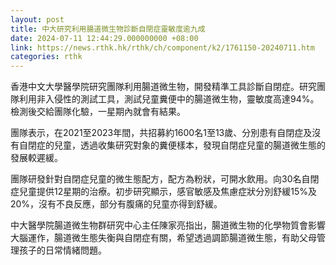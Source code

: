 ```yaml
---
layout: post
title: 中大研究利用腸道微生物診斷自閉症靈敏度逾九成
date: 2024-07-11 12:44:29.000000000 +08:00
link: https://news.rthk.hk/rthk/ch/component/k2/1761150-20240711.htm
categories: rthk
---
```


香港中文大學醫學院研究團隊利用腸道微生物，開發精準工具診斷自閉症。研究團隊利用非入侵性的測試工具，測試兒童糞便中的腸道微生物，靈敏度高達94%。檢測後交給團隊化驗，一星期內就會有結果。

團隊表示，在2021至2023年間，共招募約1600名1至13歲、分別患有自閉症及沒有自閉症的兒童，透過收集研究對象的糞便樣本，發現自閉症兒童的腸道微生態的發展較遲緩。

團隊研發針對自閉症兒童的微生態配方，配方為粉狀，可開水飲用。向30名自閉症兒童提供12星期的治療。初步研究顯示，感官敏感及焦慮症狀分別舒緩15%及20%，沒有不良反應，部分有腹痛的兒童亦得到舒緩。

中大醫學院腸道微生物群研究中心主任陳家亮指出，腸道微生物的化學物質會影響大腦運作，腸道微生態失衡與自閉症有關，希望透過調節腸道微生態，有助父母管理孩子的日常情緒問題。
